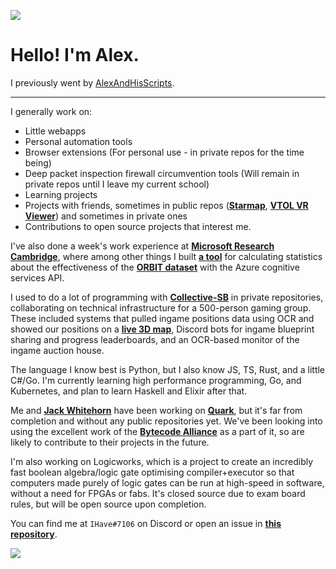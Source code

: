 ![](https://komarev.com/ghpvc/?username=AlexAndHisScripts2)

# Hello! I'm Alex.

I previously went by [AlexAndHisScripts](https://github.com/AlexAndHisScripts).

----------

I generally work on:
- Little webapps
- Personal automation tools
- Browser extensions (For personal use - in private repos for the time being)
- Deep packet inspection firewall circumvention tools (Will remain in private repos until I leave my current school)
- Learning projects
- Projects with friends, sometimes in public repos ([**Starmap**](https://github.com/Collective-SB/Starmap), [**VTOL VR Viewer**](https://github.com/Strikeeaglechase/VTOLLiveViewerClient)) and sometimes in private ones
- Contributions to open source projects that interest me.

I've also done a week's work experience at [**Microsoft Research Cambridge**](https://www.microsoft.com/en-gb/about/offices/cambridge/), where among other things I built [**a tool**](https://github.com/Alex-Progrmas/ORBIT-CC-comparison) for calculating statistics about the effectiveness of the [**ORBIT dataset**](https://github.com/microsoft/ORBIT-Dataset) with the Azure cognitive services API.

I used to do a lot of programming with [**Collective-SB**](https://github.com/Collective-SB) in private repositories, collaborating on technical infrastructure for a 500-person gaming group. These included systems that pulled ingame positions data using OCR and showed our positions on a [**live 3D map**](https://github.com/Collective-SB/Starmap/commits/master?author=Alex-Programs), Discord bots for ingame blueprint sharing and progress leaderboards, and an OCR-based monitor of the ingame auction house.

<!-- TODO: https://github.com/Collective-SB/zone-alert-ocr, https://github.com/Collective-SB/hud-overlay, https://github.com/Collective-SB/reddit-observer when SB is well and truly dead, I know nobody's actually reading this repo so a few links are alright. -->

The language I know best is Python, but I also know JS, TS, Rust, and a little C#/Go. I'm currently learning high performance programming, Go, and Kubernetes, and plan to learn Haskell and Elixir after that.

Me and [**Jack Whitehorn**](https://github.com/jw2476) have been working on [**Quark**](https://github.com/quark-proj), but it's far from completion and without any public repositories yet. We've been looking into using the excellent work of the [**Bytecode Alliance**](https://bytecodealliance.org/) as a part of it, so are likely to contribute to their projects in the future.

I'm also working on Logicworks, which is a project to create an incredibly fast boolean algebra/logic gate optimising compiler+executor so that computers made purely of logic gates can be run at high-speed in software, without a need for FPGAs or fabs. It's closed source due to exam board rules, but will be open source upon completion.

You can find me at ``IHave#7106`` on Discord or open an issue in [**this repository**](https://github.com/Alex-Programs/Alex-Programs).

<img align="centre" src="https://github-readme-stats.vercel.app/api?username=Alex-Programs&show_icons=true&count_private=true&hide=stars&theme=tokyonight">

<!-- Removed due to being pretty inaccurate, counting other people's obsidian extensions under js
<img align="centre" src="https://github-readme-stats.vercel.app/api/top-langs/?username=Alex-Programs&theme=tokyonight&hide=ASP.NET,c%23">
-->
